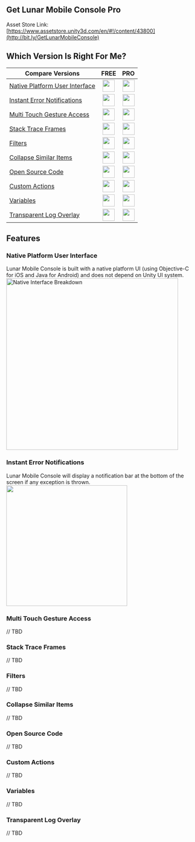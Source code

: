 ## Get Lunar Mobile Console Pro
Asset Store Link: [https://www.assetstore.unity3d.com/en/#!/content/43800](http://bit.ly/GetLunarMobileConsole)

## Which Version Is Right For Me?

|Compare Versions| FREE | PRO |
| --- | :---: | :---: |
| [Native Platform User Interface](#native-platform-user-interface) | <img src="https://cloud.githubusercontent.com/assets/786644/22678031/f4cb9ae2-ecab-11e6-82ef-83cdb0f9e1a7.png" width=32> | <img src="https://cloud.githubusercontent.com/assets/786644/22678031/f4cb9ae2-ecab-11e6-82ef-83cdb0f9e1a7.png" width=32> |
| [Instant Error Notifications](#instant-error-notifications) | <img src="https://cloud.githubusercontent.com/assets/786644/22678031/f4cb9ae2-ecab-11e6-82ef-83cdb0f9e1a7.png" width=32> | <img src="https://cloud.githubusercontent.com/assets/786644/22678031/f4cb9ae2-ecab-11e6-82ef-83cdb0f9e1a7.png" width=32> |
| [Multi Touch Gesture Access](#multi-touch-gesture-access) | <img src="https://cloud.githubusercontent.com/assets/786644/22678031/f4cb9ae2-ecab-11e6-82ef-83cdb0f9e1a7.png" width=32> | <img src="https://cloud.githubusercontent.com/assets/786644/22678031/f4cb9ae2-ecab-11e6-82ef-83cdb0f9e1a7.png" width=32> |
| [Stack Trace Frames](#stack-trace-frames) | <img src="https://cloud.githubusercontent.com/assets/786644/22678031/f4cb9ae2-ecab-11e6-82ef-83cdb0f9e1a7.png" width=32> | <img src="https://cloud.githubusercontent.com/assets/786644/22678031/f4cb9ae2-ecab-11e6-82ef-83cdb0f9e1a7.png" width=32> |
| [Filters](#filters) | <img src="https://cloud.githubusercontent.com/assets/786644/22678031/f4cb9ae2-ecab-11e6-82ef-83cdb0f9e1a7.png" width=32> | <img src="https://cloud.githubusercontent.com/assets/786644/22678031/f4cb9ae2-ecab-11e6-82ef-83cdb0f9e1a7.png" width=32> |
| [Collapse Similar Items](#collapse-similar-items) | <img src="https://cloud.githubusercontent.com/assets/786644/22678031/f4cb9ae2-ecab-11e6-82ef-83cdb0f9e1a7.png" width=32> | <img src="https://cloud.githubusercontent.com/assets/786644/22678031/f4cb9ae2-ecab-11e6-82ef-83cdb0f9e1a7.png" width=32> |
| [Open Source Code](#open-source-code) | <img src="https://cloud.githubusercontent.com/assets/786644/22678031/f4cb9ae2-ecab-11e6-82ef-83cdb0f9e1a7.png" width=32> | <img src="https://cloud.githubusercontent.com/assets/786644/22678031/f4cb9ae2-ecab-11e6-82ef-83cdb0f9e1a7.png" width=32> |
| [Custom Actions](#custom-actions) | <img src="https://cloud.githubusercontent.com/assets/786644/22678032/f4cdf0bc-ecab-11e6-82d2-76a5af406b36.png" width=32> | <img src="https://cloud.githubusercontent.com/assets/786644/22678031/f4cb9ae2-ecab-11e6-82ef-83cdb0f9e1a7.png" width=32> |
| [Variables](#variables) | <img src="https://cloud.githubusercontent.com/assets/786644/22678032/f4cdf0bc-ecab-11e6-82d2-76a5af406b36.png" width=32> | <img src="https://cloud.githubusercontent.com/assets/786644/22678031/f4cb9ae2-ecab-11e6-82ef-83cdb0f9e1a7.png" width=32> |
| [Transparent Log Overlay](#transparent-log-overlay) | <img src="https://cloud.githubusercontent.com/assets/786644/22678032/f4cdf0bc-ecab-11e6-82d2-76a5af406b36.png" width=32> | <img src="https://cloud.githubusercontent.com/assets/786644/22678031/f4cb9ae2-ecab-11e6-82ef-83cdb0f9e1a7.png" width=32> |

## Features
### Native Platform User Interface
Lunar Mobile Console is built with a native platform UI (using Objective-C for iOS and Java for Android) and does not depend on Unity UI system.  
<img width="455" alt="Native Interface Breakdown" src="https://cloud.githubusercontent.com/assets/786644/22875152/036ac262-f17f-11e6-93db-9ba3844f75dd.png">
### Instant Error Notifications
Lunar Mobile Console will display a notification bar at the bottom of the screen if any exception is thrown.  
<img src="https://cloud.githubusercontent.com/assets/786644/12805825/799b00e8-cab4-11e5-97ac-c90c50f0a9d2.PNG" width=320/>
### Multi Touch Gesture Access		
// TBD
### Stack Trace Frames		
// TBD
### Filters		
// TBD
### Collapse Similar Items		
// TBD
### Open Source Code		
// TBD
### Custom Actions		
// TBD
### Variables		
// TBD
### Transparent Log Overlay
// TBD
